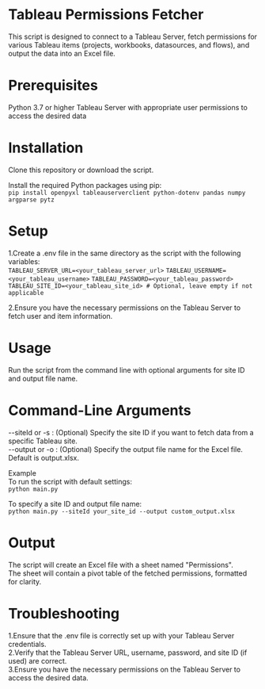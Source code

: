 # Tableau Permissions Fetcher <br>

This script is designed to connect to a Tableau Server, fetch permissions for various Tableau items (projects, workbooks, datasources, and flows), and output the data into an Excel file. <br>

# Prerequisites <br>

Python 3.7 or higher
Tableau Server with appropriate user permissions to access the desired data

# Installation <br>

Clone this repository or download the script. <br>

Install the required Python packages using pip: <br>
`pip install openpyxl tableauserverclient python-dotenv pandas numpy argparse pytz` <br>

# Setup <br>

1.Create a .env file in the same directory as the script with the following variables: <br>
`TABLEAU_SERVER_URL=<your_tableau_server_url>`
`TABLEAU_USERNAME=<your_tableau_username>`
`TABLEAU_PASSWORD=<your_tableau_password>`
`TABLEAU_SITE_ID=<your_tableau_site_id> # Optional, leave empty if not applicable`

2.Ensure you have the necessary permissions on the Tableau Server to fetch user and item information. <br>

# Usage <br>

Run the script from the command line with optional arguments for site ID and output file name. <br>

# Command-Line Arguments <br>

--siteId or -s : (Optional) Specify the site ID if you want to fetch data from a specific Tableau site. <br>
--output or -o : (Optional) Specify the output file name for the Excel file. Default is output.xlsx. <br>

Example <br>
To run the script with default settings: <br>
`python main.py` <br>

To specify a site ID and output file name: <br>
`python main.py --siteId your_site_id --output custom_output.xlsx` <br>

# Output <br>

The script will create an Excel file with a sheet named "Permissions". <br> The sheet will contain a pivot table of the fetched permissions, formatted for clarity. <br>

# Troubleshooting <br>

1.Ensure that the .env file is correctly set up with your Tableau Server credentials. <br>
2.Verify that the Tableau Server URL, username, password, and site ID (if used) are correct. <br>
3.Ensure you have the necessary permissions on the Tableau Server to access the desired data. <br>
